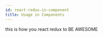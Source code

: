 ```yaml
---
id: react-redux-in-component
title: Usage in Components
---
```


this is how you react redux to BE AWESOME